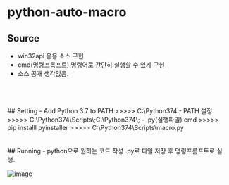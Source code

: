 # python-auto-macro


## Source
- win32api 응용 소스 구현
- cmd(명령프롬프트) 명령어로 간단히 실행할 수 있게 구현
- 소스 공개 생각없음.
<br>
<br>
<br>
## Setting
- Add Python 3.7 to PATH  >>>>> C:\Python374
- PATH 설정 >>>>> C:\Python374\Scripts\;C:\Python374\;
- .py(실행파일) cmd >>>>> pip installl pyinstaller >>>>> C:\Python374\Scripts\macro.py
<br>
<br>
<br>
## Running
- python으로 원하는 코드 작성 .py로 파일 저장 후 명령프롬프트로 실행.

![image](https://user-images.githubusercontent.com/58936727/118778090-b7b31600-b8c4-11eb-9c8b-509460e1c061.png)


